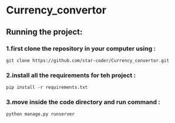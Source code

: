 # Currency_convertor

## Running the project:
### 1.first clone the repository in your computer using :
	git clone https://github.com/star-coder/Currency_convertor.git
### 2.install all the requirements for teh project :
    pip install -r requirements.txt
### 3.move inside the code directory and run command :
	python manage.py runserver
